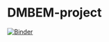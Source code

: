 # DMBEM-project

[![Binder](https://mybinder.org/badge_logo.svg)](https://mybinder.org/v2/gh/regevell/DMBEM-project/HEAD)
